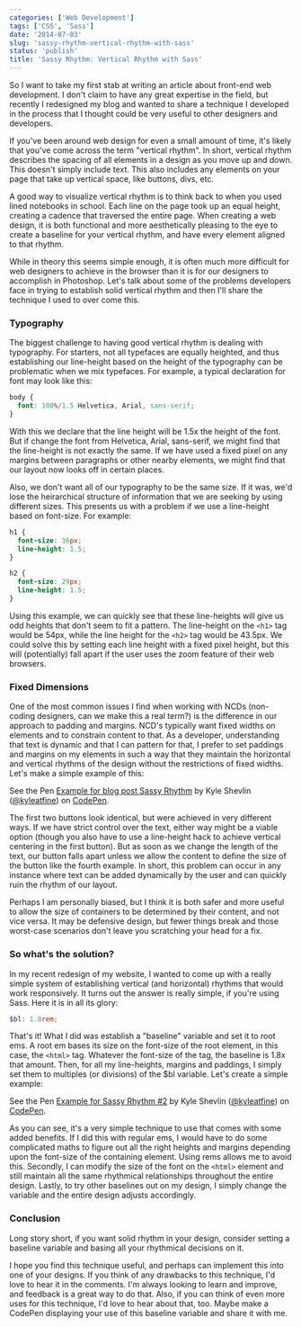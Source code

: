 ```yaml
---
categories: ['Web Development']
tags: ['CSS', 'Sass']
date: '2014-07-03'
slug: 'sassy-rhythm-vertical-rhythm-with-sass'
status: 'publish'
title: 'Sassy Rhythm: Vertical Rhythm with Sass'
---
```


So I want to take my first stab at writing an article about front-end web development. I don't claim to have any great expertise in the field, but recently I redesigned my blog and wanted to share a technique I developed in the process that I thought could be very useful to other designers and developers.

If you've been around web design for even a small amount of time, it's likely that you've come across the term "vertical rhythm". In short, vertical rhythm describes the spacing of all elements in a design as you move up and down. This doesn't simply include text. This also includes any elements on your page that take up vertical space, like buttons, divs, etc.

A good way to visualize vertical rhythm is to think back to when you used lined notebooks in school. Each line on the page took up an equal height, creating a cadence that traversed the entire page. When creating a web design, it is both functional and more aesthetically pleasing to the eye to create a baseline for your vertical rhythm, and have every element aligned to that rhythm.

While in theory this seems simple enough, it is often much more difficult for web designers to achieve in the browser than it is for our designers to accomplish in Photoshop. Let's talk about some of the problems developers face in trying to establish solid vertical rhythm and then I'll share the technique I used to over come this.

### Typography

The biggest challenge to having good vertical rhythm is dealing with typography. For starters, not all typefaces are equally heighted, and thus establishing our line-height based on the height of the typography can be problematic when we mix typefaces. For example, a typical declaration for font may look like this:

```scss
body {
  font: 100%/1.5 Helvetica, Arial, sans-serif;
}
```

With this we declare that the line height will be 1.5x the height of the font. But if change the font from Helvetica, Arial, sans-serif, we might find that the line-height is not exactly the same. If we have used a fixed pixel on any margins between paragraphs or other nearby elements, we might find that our layout now looks off in certain places.

Also, we don't want all of our typography to be the same size. If it was, we'd lose the heirarchical structure of information that we are seeking by using different sizes. This presents us with a problem if we use a line-height based on font-size. For example:

```scss
h1 {
  font-size: 36px;
  line-height: 1.5;
}

h2 {
  font-size: 29px;
  line-height: 1.5;
}
```

Using this example, we can quickly see that these line-heights will give us odd heights that don't seem to fit a pattern. The line-height on the `<h1>` tag would be 54px, while the line height for the `<h2>` tag would be 43.5px. We could solve this by setting each line height with a fixed pixel height, but this will (potentially) fall apart if the user uses the zoom feature of their web browsers.

### Fixed Dimensions

One of the most common issues I find when working with NCDs (non-coding designers, can we make this a real term?) is the difference in our approach to padding and margins. NCD's typically want fixed widths on elements and to constrain content to that. As a developer, understanding that text is dynamic and that I can pattern for that, I prefer to set paddings and margins on my elements in such a way that they maintain the horizontal and vertical rhythms of the design without the restrictions of fixed widths. Let's make a simple example of this:

<p data-height="315" data-theme-id="0" data-slug-hash="xuDCg" data-default-tab="result" class="codepen">See the Pen <a href="http://codepen.io/kyleatfine/pen/xuDCg/">Example for blog post Sassy Rhythm</a> by Kyle Shevlin (<a href="http://codepen.io/kyleatfine">@kyleatfine</a>) on <a href="http://codepen.io">CodePen</a>.</p>

<script async src="//codepen.io/assets/embed/ei.js"></script>

The first two buttons look identical, but were achieved in very different ways. If we have strict control over the text, either way might be a viable option (though you also have to use a line-height hack to achieve vertical centering in the first button). But as soon as we change the length of the text, our button falls apart unless we allow the content to define the size of the button like the fourth example. In short, this problem can occur in any instance where text can be added dynamically by the user and can quickly ruin the rhythm of our layout.

Perhaps I am personally biased, but I think it is both safer and more useful to allow the size of containers to be determined by their content, and not vice versa. It may be defensive design, but fewer things break and those worst-case scenarios don't leave you scratching your head for a fix.

### So what's the solution?

In my recent redesign of my website, I wanted to come up with a really simple system of establishing vertical (and horizontal) rhythms that would work responsively. It turns out the answer is really simple, if you're using Sass. Here it is in all its glory:

```scss
$bl: 1.8rem;
```

That's it! What I did was establish a "baseline" variable and set it to root ems. A root em bases its size on the font-size of the root element, in this case, the `<html>` tag. Whatever the font-size of the tag, the baseline is 1.8x that amount. Then, for all my line-heights, margins and paddings, I simply set them to multiples (or divisions) of the \$bl variable. Let's create a simple example:

<p data-height="315" data-theme-id="0" data-slug-hash="tDxHC" data-default-tab="result" class="codepen">See the Pen <a href="http://codepen.io/kyleatfine/pen/tDxHC/">Example for Sassy Rhythm #2</a> by Kyle Shevlin (<a href="http://codepen.io/kyleatfine">@kyleatfine</a>) on <a href="http://codepen.io">CodePen</a>.</p>

<script async src="//codepen.io/assets/embed/ei.js"></script>

As you can see, it's a very simple technique to use that comes with some added benefits. If I did this with regular ems, I would have to do some complicated maths to figure out all the right heights and margins depending upon the font-size of the containing element. Using rems allows me to avoid this. Secondly, I can modify the size of the font on the `<html>` element and still maintain all the same rhythmical relationships throughout the entire design. Lastly, to try other baselines out on my design, I simply change the variable and the entire design adjusts accordingly.

### Conclusion

Long story short, if you want solid rhythm in your design, consider setting a baseline variable and basing all your rhythmical decisions on it.

I hope you find this technique useful, and perhaps can implement this into one of your designs. If you think of any drawbacks to this technique, I'd love to hear it in the comments. I'm always looking to learn and improve, and feedback is a great way to do that. Also, if you can think of even more uses for this technique, I'd love to hear about that, too. Maybe make a CodePen displaying your use of this baseline variable and share it with me.
